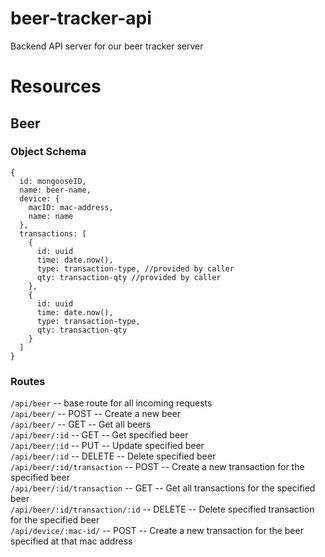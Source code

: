 # beer-tracker-api
Backend API server for our beer tracker server

# Resources
## Beer
### Object Schema
```
{
  id: mongooseID,
  name: beer-name,
  device: {
    macID: mac-address,
    name: name
  },
  transactions: [
    {
      id: uuid
      time: date.now(),
      type: transaction-type, //provided by caller
      qty: transaction-qty //provided by caller
    },
    {
      id: uuid
      time: date.now(),
      type: transaction-type,
      qty: transaction-qty
    }
  ]
}
```
### Routes
`/api/beer` -- base route for all incoming requests  
`/api/beer/` -- POST -- Create a new beer  
`/api/beer/` -- GET -- Get all beers  
`/api/beer/:id` -- GET -- Get specified beer  
`/api/beer/:id` -- PUT -- Update specified beer  
`/api/beer/:id` -- DELETE -- Delete specified beer  
`/api/beer/:id/transaction` -- POST --  Create a new transaction for the specified beer  
`/api/beer/:id/transaction` -- GET --  Get all transactions for the specified beer  
`/api/beer/:id/transaction/:id` -- DELETE --  Delete specified transaction for the specified beer  
`/api/device/:mac-id/` -- POST -- Create a new transaction for the beer specified at that mac address  

